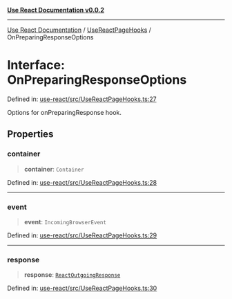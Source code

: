 [**Use React Documentation v0.0.2**](../../README.md)

***

[Use React Documentation](../../modules.md) / [UseReactPageHooks](../README.md) / OnPreparingResponseOptions

# Interface: OnPreparingResponseOptions

Defined in: [use-react/src/UseReactPageHooks.ts:27](https://github.com/stonemjs/use-react/blob/27c0c592da81eceb639bfca4a4a8f24a448ad89c/src/UseReactPageHooks.ts#L27)

Options for onPreparingResponse hook.

## Properties

### container

> **container**: `Container`

Defined in: [use-react/src/UseReactPageHooks.ts:28](https://github.com/stonemjs/use-react/blob/27c0c592da81eceb639bfca4a4a8f24a448ad89c/src/UseReactPageHooks.ts#L28)

***

### event

> **event**: `IncomingBrowserEvent`

Defined in: [use-react/src/UseReactPageHooks.ts:29](https://github.com/stonemjs/use-react/blob/27c0c592da81eceb639bfca4a4a8f24a448ad89c/src/UseReactPageHooks.ts#L29)

***

### response

> **response**: [`ReactOutgoingResponse`](../../declarations/type-aliases/ReactOutgoingResponse.md)

Defined in: [use-react/src/UseReactPageHooks.ts:30](https://github.com/stonemjs/use-react/blob/27c0c592da81eceb639bfca4a4a8f24a448ad89c/src/UseReactPageHooks.ts#L30)
